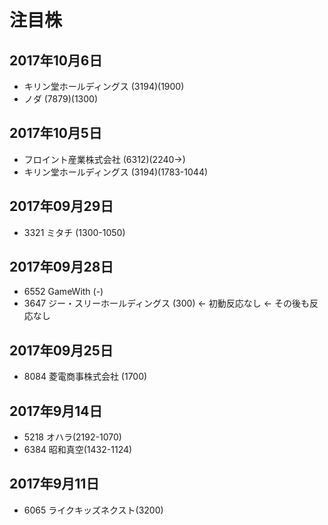 # 注目株

## 2017年10月6日

- キリン堂ホールディングス (3194)(1900)
- ノダ (7879)(1300)


## 2017年10月5日

- フロイント産業株式会社 (6312)(2240->)
- キリン堂ホールディングス (3194)(1783-1044)

## 2017年09月29日

- 3321 ミタチ (1300-1050)

## 2017年09月28日
- 6552 GameWith (-)
- 3647 ジー・スリーホールディングス (300) <- 初動反応なし <- その後も反応なし

## 2017年09月25日
- 8084 菱電商事株式会社 (1700)

## 2017年9月14日
- 5218 オハラ(2192-1070)
- 6384 昭和真空(1432-1124)

## 2017年9月11日
- 6065 ライクキッズネクスト(3200)
